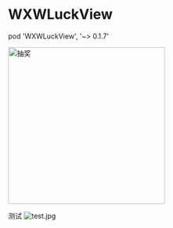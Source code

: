 # WXWLuckView

pod 'WXWLuckView', '~> 0.1.7'

<img src="https://github.com/wangxuewen/WXWLuckView/blob/master/WXWLuckView/Resource/%E6%8A%BD%E5%A5%96.gif" width="320" alt="抽奖">

测试
![test.jpg](http://oquujevnh.bkt.clouddn.com/%E6%8B%BC%E5%91%BD.jpg?imageMogr2/auto-orient/strip%7CimageView2/2/w/240)
